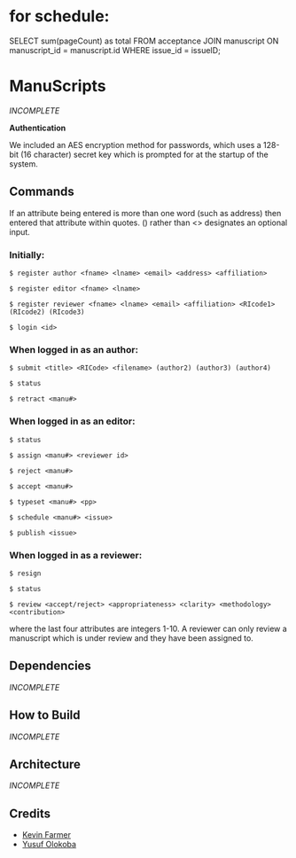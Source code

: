 # for schedule:
SELECT sum(pageCount) as total FROM acceptance JOIN manuscript ON manuscript_id = manuscript.id WHERE issue_id = issueID; 



# ManuScripts
*INCOMPLETE*

**Authentication**

We included an AES encryption method for passwords, which uses a 128-bit (16 character) secret key which
is prompted for at the startup of the system.


## Commands

If an attribute being entered is more than one word (such as address) then entered that attribute within quotes.
() rather than <> designates an optional input.

### Initially:

```
$ register author <fname> <lname> <email> <address> <affiliation>
```


```
$ register editor <fname> <lname>
```


```
$ register reviewer <fname> <lname> <email> <affiliation> <RIcode1> (RIcode2) (RIcode3)
```

```
$ login <id>
```


### When logged in as an author:

```
$ submit <title> <RICode> <filename> (author2) (author3) (author4)
```

```
$ status
```

```
$ retract <manu#>
```


### When logged in as an editor:

```
$ status
```

```
$ assign <manu#> <reviewer id>
```

```
$ reject <manu#>
```

```
$ accept <manu#>
```

```
$ typeset <manu#> <pp>
```

```
$ schedule <manu#> <issue>
```

```
$ publish <issue>
```

### When logged in as a reviewer:

```
$ resign
```

```
$ status
```

```
$ review <accept/reject> <appropriateness> <clarity> <methodology> <contribution>
```

where the last four attributes are integers 1-10. A reviewer can only review a manuscript which is under review and they have been assigned to. 


## Dependencies
*INCOMPLETE*

## How to Build
*INCOMPLETE*

## Architecture
*INCOMPLETE*

## Credits
- [Kevin Farmer](mailto:kevin.r.farmer.18@dartmouth.edu)
- [Yusuf Olokoba](mailto:olokobayusuf@gmail.com)
